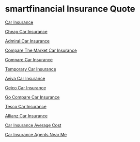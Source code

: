 <h1>smartfinancial Insurance Quote</h1><p><a href="post/car-insurance.md">Car Insurance</a></p>
<p><a href="post/cheap-car-insurance.md">Cheap Car Insurance</a></p>
<p><a href="post/admiral-car-insurance.md">Admiral Car Insurance</a></p>
<p><a href="post/compare-the-market-car-insurance.md">Compare The Market Car Insurance</a></p>
<p><a href="post/compare-car-insurance.md">Compare Car Insurance</a></p>
<p><a href="post/temporary-car-insurance.md">Temporary Car Insurance</a></p>
<p><a href="post/aviva-car-insurance.md">Aviva Car Insurance</a></p>
<p><a href="post/geico-car-insurance.md">Geico Car Insurance</a></p>
<p><a href="post/go-compare-car-insurance.md">Go Compare Car Insurance</a></p>
<p><a href="post/tesco-car-insurance.md">Tesco Car Insurance</a></p>
<p><a href="post/allianz-car-insurance.md">Allianz Car Insurance</a></p>
<p><a href="post/car-insurance-average-cost.md">Car Insurance Average Cost</a></p>
<p><a href="post/car-insurance-agents-near-me.md">Car Insurance Agents Near Me</a></p>
